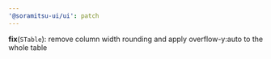 ```yaml
---
'@soramitsu-ui/ui': patch
---
```


**fix**(`STable`): remove column width rounding and apply overflow-y:auto to the whole table